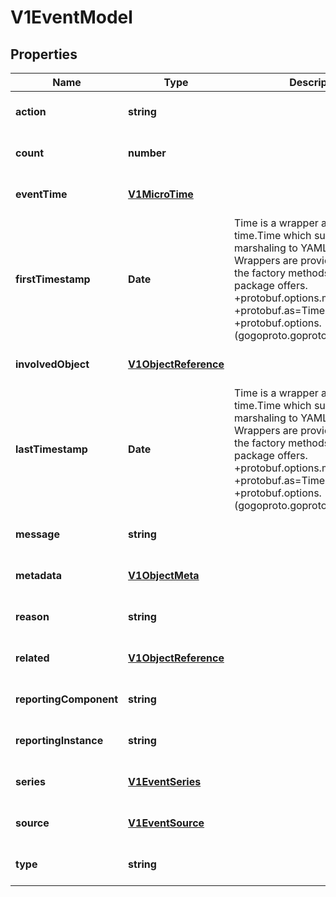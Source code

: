 # V1EventModel

## Properties

Name | Type | Description | Notes
------------ | ------------- | ------------- | -------------
**action** | **string** |  | [optional] [default to undefined]
**count** | **number** |  | [optional] [default to undefined]
**eventTime** | [**V1MicroTime**](V1MicroTime.md) |  | [optional] [default to undefined]
**firstTimestamp** | **Date** | Time is a wrapper around time.Time which supports correct marshaling to YAML and JSON.  Wrappers are provided for many of the factory methods that the time package offers.  +protobuf.options.marshal&#x3D;false +protobuf.as&#x3D;Timestamp +protobuf.options.(gogoproto.goproto_stringer)&#x3D;false | [optional] [default to undefined]
**involvedObject** | [**V1ObjectReference**](V1ObjectReference.md) |  | [optional] [default to undefined]
**lastTimestamp** | **Date** | Time is a wrapper around time.Time which supports correct marshaling to YAML and JSON.  Wrappers are provided for many of the factory methods that the time package offers.  +protobuf.options.marshal&#x3D;false +protobuf.as&#x3D;Timestamp +protobuf.options.(gogoproto.goproto_stringer)&#x3D;false | [optional] [default to undefined]
**message** | **string** |  | [optional] [default to undefined]
**metadata** | [**V1ObjectMeta**](V1ObjectMeta.md) |  | [optional] [default to undefined]
**reason** | **string** |  | [optional] [default to undefined]
**related** | [**V1ObjectReference**](V1ObjectReference.md) |  | [optional] [default to undefined]
**reportingComponent** | **string** |  | [optional] [default to undefined]
**reportingInstance** | **string** |  | [optional] [default to undefined]
**series** | [**V1EventSeries**](V1EventSeries.md) |  | [optional] [default to undefined]
**source** | [**V1EventSource**](V1EventSource.md) |  | [optional] [default to undefined]
**type** | **string** |  | [optional] [default to undefined]


